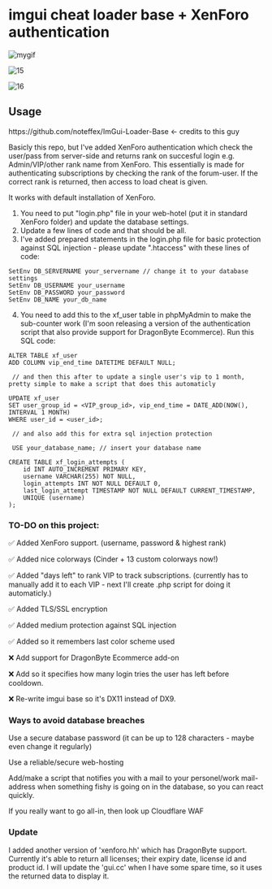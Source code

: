 <h1>imgui cheat loader base + XenForo authentication</h1>

![mygif](https://user-images.githubusercontent.com/129604052/235855892-db3e81d2-e405-4cb5-b940-488b3aa8df24.gif)

![15](https://user-images.githubusercontent.com/129604052/235858231-9499aefd-11c3-4e22-9c20-64a43c299629.PNG)

![16](https://user-images.githubusercontent.com/129604052/235858240-f2979213-082c-432c-9f59-01405428857b.PNG)
<h2>Usage</h2>
https://github.com/noteffex/ImGui-Loader-Base <- credits to this guy

Basicly this repo, but I've added XenForo authentication which check the user/pass from server-side and returns rank on succesful login e.g. Admin/VIP/other rank name from XenForo. This essentially is made for authenticating subscriptions by checking the rank of the forum-user. If the correct rank is returned, then access to load cheat is given.

It works with default installation of XenForo.

1. You need to put "login.php" file in your web-hotel (put it in standard XenForo folder) and update the database settings. 
2. Update a few lines of code and that should be all.
3. I've added prepared statements in the login.php file for basic protection against SQL injection - please update ".htaccess" with these lines of code:

```
SetEnv DB_SERVERNAME your_servername // change it to your database settings
SetEnv DB_USERNAME your_username
SetEnv DB_PASSWORD your_password
SetEnv DB_NAME your_db_name
```

4. You need to add this to the xf_user table in phpMyAdmin to make the sub-counter work (I'm soon releasing a version of the authentication script that also provide support for DragonByte Ecommerce). Run this SQL code:

```
ALTER TABLE xf_user
ADD COLUMN vip_end_time DATETIME DEFAULT NULL;

 // and then this after to update a single user's vip to 1 month, pretty simple to make a script that does this automaticly 

UPDATE xf_user
SET user_group_id = <VIP_group_id>, vip_end_time = DATE_ADD(NOW(), INTERVAL 1 MONTH)
WHERE user_id = <user_id>;

 // and also add this for extra sql injection protection
 
 USE your_database_name; // insert your database name

CREATE TABLE xf_login_attempts (
    id INT AUTO_INCREMENT PRIMARY KEY,
    username VARCHAR(255) NOT NULL,
    login_attempts INT NOT NULL DEFAULT 0,
    last_login_attempt TIMESTAMP NOT NULL DEFAULT CURRENT_TIMESTAMP,
    UNIQUE (username)
);
```

<h3>TO-DO on this project:</h3>
  ✅ Added XenForo support. (username, password & highest rank)
  
  ✅ Added nice colorways (Cinder + 13 custom colorways now!)
  
  ✅ Added "days left" to rank VIP to track subscriptions. (currently has to manually add it to each VIP - next I'll create .php script for doing it automaticly.)
  
  ✅ Added TLS/SSL encryption
  
  ✅ Added medium protection against SQL injection
  
  ✅ Added so it remembers last color scheme used

  ❌ Add support for DragonByte Ecommerce add-on
  
  ❌ Add so it specifies how many login tries the user has left before cooldown.

  ❌ Re-write imgui base so it's DX11 instead of DX9.

<h3>Ways to avoid database breaches</h3>

Use a secure database password (it can be up to 128 characters - maybe even change it regularly)

Use a reliable/secure web-hosting

Add/make a script that notifies you with a mail to your personel/work mail-address when something fishy is going on in the database, so you can react quickly.

If you really want to go all-in, then look up Cloudflare WAF

<h3>Update</h3>

I added another version of 'xenforo.hh' which has DragonByte support. Currently it's able to return all licenses; their expiry date, license id and product id. I will update the 'gui.cc' when I have some spare time, so it uses the returned data to display it. 
